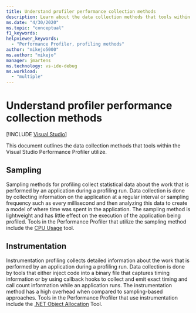 ```yaml
---
title: Understand profiler performance collection methods
description: Learn about the data collection methods that tools within the Visual Studio Performance Profiler utilize.
ms.date: "4/30/2020"
ms.topic: "conceptual"
f1_keywords:
helpviewer_keywords:
  - "Performance Profiler, profiling methods"
author: "mikejo5000"
ms.author: "mikejo"
manager: jmartens
ms.technology: vs-ide-debug
ms.workload:
  - "multiple"
---
```

# Understand profiler performance collection methods

 [!INCLUDE [Visual Studio](~/includes/applies-to-version/vs-windows-only.md)]

This document outlines the data collection methods that tools within the Visual Studio Performance Profiler utilize. 

## Sampling

Sampling methods for profiling collect statistical data about the work that is performed by an application during a profiling run. Data collection is done by collecting information on the application at a regular interval or sampling frequency such as every millisecond and then analyzing this data to create a model of where time was spent in the application. The sampling method is lightweight and has little effect on the execution of the application being profiled. Tools in the Performance Profiler that utilize the sampling method include the [CPU Usage](../profiling/cpu-usage.md) tool.

## Instrumentation

Instrumentation profiling collects detailed information about the work that is performed by an application during a profiling run. Data collection is done by tools that either inject code into a binary file that captures timing information or by using callback hooks to collect and emit exact timing and call count information while an application runs. The instrumentation method has a high overhead when compared to sampling-based approaches. Tools in the Performance Profiler that use instrumentation include the [.NET Object Allocation](../profiling/dotnet-alloc-tool.md) Tool.